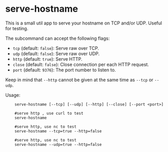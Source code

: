 # serve-hostname

This is a small util app to serve your hostname on TCP and/or UDP. Useful for testing.

The subcommand can accept the following flags:

- `tcp` (default: `false`): Serve raw over TCP.
- `udp` (default: `false`): Serve raw over UDP.
- `http` (default: `true`): Serve HTTP.
- `close` (default: `false`): Close connection per each HTTP request.
- `port` (default: `9376`): The port number to listen to.

Keep in mind that `--http` cannot be given at the same time as `--tcp` or `--udp`.

Usage:

```console
    serve-hostname [--tcp] [--udp] [--http] [--close] [--port <port>]
    
    #serve http , use curl to test
    serve-hostname
    
    #serve http, use nc to test
    serve-hostname --tcp=true --http=false
    
    #serve http, use nc to test
    serve-hostname --udp=true --http=false
    
```
